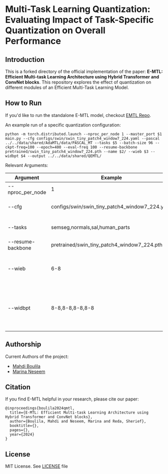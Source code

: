 # Multi-Task Learning Quantization: Evaluating Impact of Task-Specific Quantization on Overall Performance

## Introduction

This is a forked directory of the official implementation of the paper: **E-MTL: Efficient Multi-task Learning Architecture using Hybrid Transformer and ConvNet blocks**. This repository explores the effect of quantization on different modules of an Efficient Multi-Task Learning Model.

## How to Run

If you'd like to run the standalone E-MTL model, checkout [EMTL Repo](https://github.com/scale-lab/E-MTL/tree/main).

An example run of a specific quantization configuration:

```
python -m torch.distributed.launch --nproc_per_node 1 --master_port $1 main.py --cfg configs/swin/swin_tiny_patch4_window7_224.yaml --pascal ../../data/shared/AdaMTL/data/PASCAL_MT --tasks $5 --batch-size 96 --ckpt-freq=100 --epoch=400 --eval-freq 100 --resume-backbone pretrained/swin_tiny_patch4_window7_224.pth --name $2/ --wieb $3 --widbpt $4 --output ../../data/shared/QEMTL/
```
Relevant Arguments: 

| Argument   | Example   | Description   |
|------------|------------|------------|
| --nproc_per_node | 1 | number of GPUs |
| --cfg | configs/swin/swin_tiny_patch4_window7_224.yaml | swin backend configuration |
| --tasks | semseg,normals,sal,human_parts | tasks performed by the MTL |
| --resume-backbone | pretrained/swin_tiny_patch4_window7_224.pth | loading init weights |
| --wieb | 6-8 | weights, inputs encoder bits for quantization |
| --widbpt | 8-8,8-8,8-8,8-8 | decoder-specific in-order weights, inputs quantized bits |


  
## Authorship
Current Authors of the project:
- [Mahdi Boulila](https://github.com/MahdiBoulila)
- [Marina Neseem](https://github.com/marina-neseem)

## Citation
If you find E-MTL helpful in your research, please cite our paper:
```
@inproceedings{boulila2024qmtl,
  title={E-MTL: Efficient Multi-task Learning Architecture using Hybrid Transformer and ConvNet blocks},
  author={Boulila, Mahdi and Neseem, Marina and Reda, Sherief},
  booktitle={},
  pages={},
  year={2024}
}
```

## License
MIT License. See [LICENSE](LICENSE) file
